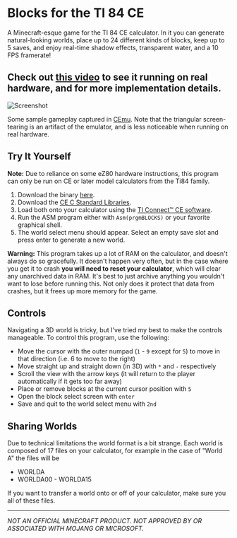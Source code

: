 # Blocks for the TI 84 CE

A Minecraft-esque game for the TI 84 CE calculator. In it you can generate natural-looking worlds, place up to 24 different kinds of blocks, keep up to 5 saves, and enjoy real-time shadow effects, transparent water, and a 10 FPS framerate!

 ## Check out [this video](https://www.youtube.com/watch?v=Bj9CiMO66xk) to see it running on real hardware, and for more implementation details.

![Screenshot](Screenshot.png)

Some sample gameplay captured in [CEmu](https://ce-programming.github.io/CEmu/). Note that the triangular screen-tearing
is an artifact of the emulator, and is less noticeable when running on real hardware.


## Try It Yourself

**Note:** Due to reliance on some eZ80 hardware instructions, this program can only be run on CE or later model calculators from the Ti84 family.

1. Download the binary [here](bin/BLOCKS.8xp).
2. Download the [CE C Standard Libraries](https://github.com/CE-Programming/libraries/releases/tag/v11.2).
3. Load both onto your calculator using the [TI Connect™ CE software](https://education.ti.com/en/products/computer-software/ti-connect-ce-sw).
4. Run the ASM program either with `Asm(prgmBLOCKS)` or your favorite graphical shell.
5. The world select menu should appear. Select an empty save slot and press enter to generate a new world.

**Warning:** This program takes up a lot of RAM on the calculator, and doesn't always do so gracefully. It doesn't happen very often, but in the case where you get it to crash **you will need to reset your calculator**, which will clear any unarchived data in RAM. It's best to just archive anything you wouldn't want to lose before running this. Not only does it protect that data from crashes, but it frees up more memory for the game.

## Controls

Navigating a 3D world is tricky, but I've tried my best to make the controls manageable. To control this program, use the following:

- Move the cursor with the outer numpad (`1` - `9` except for `5`) to move in that direction (i.e. 6 to move to the right)
- Move straight up and straight down (in 3D) with `*` and `-` respectively
- Scroll the view with the arrow keys (it will return to the player automatically if it gets too far away)
- Place or remove blocks at the current cursor position with `5`
- Open the block select screen with `enter`
- Save and quit to the world select menu with `2nd`

## Sharing Worlds

Due to technical limitations the world format is a bit strange. Each world is composed of 17 files on your calculator, for example in the case of "World A" the files will be

- WORLDA
- WORLDA00 - WORLDA15

If you want to transfer a world onto or off of your calculator, make sure you all of these files.

---

*NOT AN OFFICIAL MINECRAFT PRODUCT. NOT APPROVED BY OR ASSOCIATED WITH MOJANG OR MICROSOFT.* 
